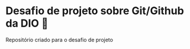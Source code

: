 # Desafio de projeto sobre Git/Github da DIO :rocket: 
Repositório criado para o desafio de projeto
